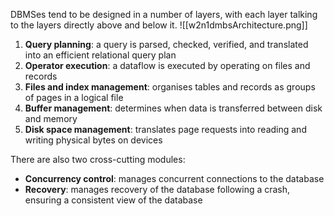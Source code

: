 DBMSes tend to be designed in a number of layers, with each layer talking to the layers directly above and below it.
![[w2n1dmbsArchitecture.png]]
1. **Query planning**: a query is parsed, checked, verified, and translated into an efficient relational query plan
2. **Operator execution**: a dataflow is executed by operating on files and records
3. **Files and index management**: organises tables and records as groups of pages in a logical file
4. **Buffer management**: determines when data is transferred between disk and memory
5. **Disk space management**: translates page requests into reading and writing physical bytes on devices

There are also two cross-cutting modules:
- **Concurrency control**: manages concurrent connections to the database
- **Recovery**: manages recovery of the database following a crash, ensuring a consistent view of the database

